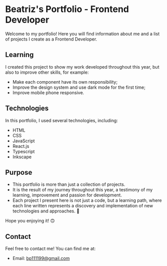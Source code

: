 # Beatriz's Portfolio - Frontend Developer

Welcome to my portfolio! Here you will find information about me and a list of projects I create as a Frontend Developer.



## Learning
I created this project to show my work developed throughout this year, but also to improve other skills, for example:

- Make each component have its own responsibility;
- Improve the design system and use dark mode for the first time;
- Improve mobile phone responsive.


## Technologies
In this portfolio, I used several technologies, including:

- HTML
- CSS
- JavaScript
- React.js
- Typescript
- Inkscape


## Purpose
- This portfolio is more than just a collection of projects.
- It is the result of my journey throughout this year, a testimony of my learning, improvement and passion for development.  
- Each project I present here is not just a code, but a learning path, where each line written represents a discovery and implementation of new technologies and approaches. 🥰

Hope you enjoying it! 🙃

## Contact

Feel free to contact me! You can find me at:

- Email: [bp111199@gmail.com](mailto:bp111199@gmail.com)
